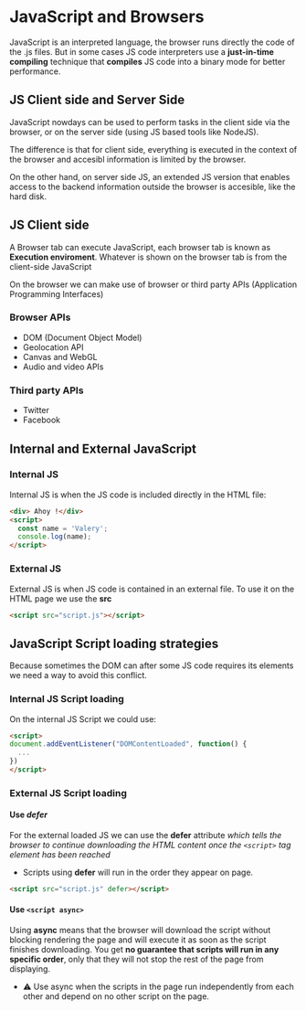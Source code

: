 # JavaScript and Browsers
JavaScript is an interpreted language, the browser runs directly the code of the .js files. But in some cases JS code interpreters use a **just-in-time compiling** technique that **compiles** JS code into a binary mode for better performance.

## JS Client side and Server Side
JavaScript nowdays can be used to perform tasks in the client side via the browser, or on the server side (using JS based tools like NodeJS). 

The difference is that for client side, everything is executed in the context of the browser and accesibl information is limited by the browser. 

On the other hand, on server side JS, an extended JS version that enables access to the backend information outside the browser is accesible, like the hard disk.

## JS Client side
A Browser tab can execute JavaScript, each browser tab is known as **Execution enviroment**. Whatever is shown on the browser tab is from the client-side JavaScript

On the browser we can make use of browser or third party APIs (Application Programming Interfaces)

### Browser APIs
* DOM (Document Object Model)
* Geolocation API
* Canvas and WebGL
* Audio and video APIs

### Third party APIs
* Twitter
* Facebook

## Internal and External JavaScript
### Internal JS
Internal JS is when the JS code is included directly in the HTML file:
```HTML
<div> Ahoy !</div>
<script>
  const name = 'Valery';
  console.log(name);
</script>
```

### External JS
External JS is when JS code is contained in an external file. To use it on the HTML page we use the **src**
```HTML
<script src="script.js"></script>
```

## JavaScript Script loading strategies
Because sometimes the DOM can after some JS code requires its elements we need a way to avoid this conflict.
### Internal JS Script loading
On the internal JS Script we could use:
``` HTML
<script>
document.addEventListener("DOMContentLoaded", function() {
  ...
})
</script>
``` 
### External JS Script loading
#### Use *defer*
For the external loaded JS we can use the **defer** attribute *which tells the browser to continue downloading the HTML content once the `<script>` tag element has been reached*

* Scripts using **defer** will run in the order they appear on page.

```HTML
<script src="script.js" defer></script>
```

#### Use `<script async>`
Using **async** means that the browser will download the script without blocking rendering the page and will execute it as soon as the script finishes downloading. You get **no guarantee that scripts will run in any specific order**, only that they will not stop the rest of the page from displaying.

* :warning: Use async when the scripts in the page run independently from each other and depend on no other script on the page.